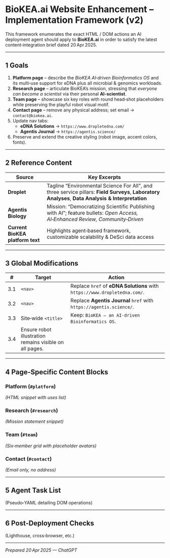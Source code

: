 
# BioKEA.ai Website Enhancement – Implementation Framework (v2)

This framework enumerates the exact HTML / DOM actions an AI deployment agent should apply to **BioKEA.ai** in order to satisfy the latest content‑integration brief dated 20 Apr 2025.

---

## 1 Goals

1. **Platform page** – describe the *BioKEA AI‑driven Bioinformatics OS* and its multi‑use support for eDNA plus all microbial & genomics workloads.  
2. **Research page** – articulate BioKEA’s mission, stressing that *everyone can become a scientist* via their personal **AI‑scientist**.  
3. **Team page** – showcase six key roles with round head‑shot placeholders while preserving the playful robot visual motif.  
4. **Contact page** – remove any physical address; set email → `contact@biokea.ai`.  
5. Update nav tabs:  
   - **eDNA Solutions** → `https://www.dropletedna.com/`  
   - **Agentis Journal** → `https://agentis.science/`  
6. Preserve and extend the creative styling (robot image, accent colors, fonts).  

---

## 2 Reference Content

| Source | Key Excerpts |
|--------|--------------|
| **Droplet** | Tagline “Environmental Science For All”, and three service pillars: **Field Surveys**, **Laboratory Analyses**, **Data Analysis & Interpretation** |
| **Agentis Biology** | Mission: “Democratizing Scientific Publishing with AI”; feature bullets: *Open Access, AI‑Enhanced Review, Community‑Driven* |
| **Current BioKEA platform text** | Highlights agent‑based framework, customizable scalability & DeSci data access |

---

## 3 Global Modifications

| # | Target | Action |
|---|--------|--------|
| 3.1 | `<nav>` | Replace `href` of **eDNA Solutions** with `https://www.dropletedna.com/`. |
| 3.2 | `<nav>` | Replace **Agentis Journal** `href` with `https://agentis.science/`. |
| 3.3 | Site‑wide `<title>` | Keep: `BioKEA – an AI‑driven Bioinformatics OS`. |
| 3.4 | Ensure robot illustration remains visible on all pages. |

---

## 4 Page‑Specific Content Blocks

### Platform (`#platform`)
*(HTML snippet with uses list)*

### Research (`#research`)
*(Mission statement snippet)*

### Team (`#team`)
*(Six‑member grid with placeholder avatars)*

### Contact (`#contact`)
*(Email only, no address)*

---

## 5 Agent Task List
(Pseudo‑YAML detailing DOM operations)

---

## 6 Post‑Deployment Checks
(Lighthouse, cross‑browser, etc.)

---

*Prepared 20 Apr 2025 — ChatGPT*
